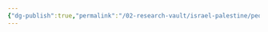 ```yaml
---
{"dg-publish":true,"permalink":"/02-research-vault/israel-palestine/people/yahya-hammuda/","updated":"2025-08-22T21:00:34.895-04:00"}
---
```



